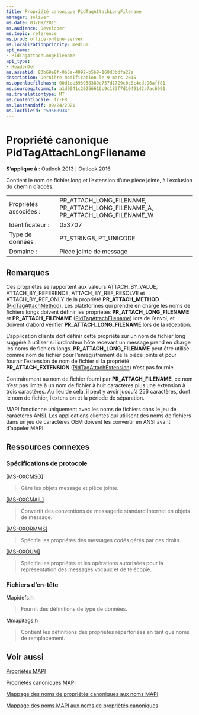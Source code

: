 ```yaml
---
title: Propriété canonique PidTagAttachLongFilename
manager: soliver
ms.date: 03/09/2015
ms.audience: Developer
ms.topic: reference
ms.prod: office-online-server
ms.localizationpriority: medium
api_name:
- PidTagAttachLongFilename
api_type:
- HeaderDef
ms.assetid: 83b69e8f-0b5a-4992-b5b8-160d3bdfa22a
description: Dernière modification le 9 mars 2015
ms.openlocfilehash: 00d1ce393958389e757d1729c0c8c4cdc96aff81
ms.sourcegitcommit: a1d9041c20256616c9c183f7d1049142a7ac6991
ms.translationtype: MT
ms.contentlocale: fr-FR
ms.lasthandoff: 09/24/2021
ms.locfileid: "59560934"
---
```

# <a name="pidtagattachlongfilename-canonical-property"></a>Propriété canonique PidTagAttachLongFilename

  
  
**S’applique à** : Outlook 2013 | Outlook 2016 
  
Contient le nom de fichier long et l’extension d’une pièce jointe, à l’exclusion du chemin d’accès. 
  
|||
|:-----|:-----|
|Propriétés associées :  <br/> |PR_ATTACH_LONG_FILENAME, PR_ATTACH_LONG_FILENAME_A, PR_ATTACH_LONG_FILENAME_W  <br/> |
|Identificateur :  <br/> |0x3707  <br/> |
|Type de données :  <br/> |PT_STRING8, PT_UNICODE  <br/> |
|Domaine :  <br/> |Pièce jointe de message  <br/> |
   
## <a name="remarks"></a>Remarques

Ces propriétés se rapportent aux valeurs ATTACH_BY_VALUE, ATTACH_BY_REFERENCE, ATTACH_BY_REF_RESOLVE et ATTACH_BY_REF_ONLY de la propriété **PR_ATTACH_METHOD** ([PidTagAttachMethod](pidtagattachmethod-canonical-property.md)). Les plateformes qui prendre en charge les noms de fichiers longs doivent définir les propriétés **PR_ATTACH_LONG_FILENAME** et **PR_ATTACH_FILENAME** ([PidTagAttachFilename](pidtagattachfilename-canonical-property.md)) lors de l’envoi, et doivent d’abord vérifier **PR_ATTACH_LONG_FILENAME** lors de la réception. 
  
L’application cliente doit définir cette propriété sur un nom de fichier long suggéré à utiliser si l’ordinateur hôte recevant un message prend en charge les noms de fichiers longs. **PR_ATTACH_LONG_FILENAME** peut être utilisé comme nom de fichier pour l’enregistrement de la pièce jointe et pour fournir l’extension de nom de fichier si la propriété **PR_ATTACH_EXTENSION** ([PidTagAttachExtension](pidtagattachextension-canonical-property.md)) n’est pas fournie. 
  
Contrairement au nom de fichier fourni par **PR_ATTACH_FILENAME**, ce nom n’est pas limité à un nom de fichier à huit caractères plus une extension à trois caractères. Au lieu de cela, il peut y avoir jusqu’à 256 caractères, dont le nom de fichier, l’extension et la période de séparation. 
  
MAPI fonctionne uniquement avec les noms de fichiers dans le jeu de caractères ANSI. Les applications clientes qui utilisent des noms de fichiers dans un jeu de caractères OEM doivent les convertir en ANSI avant d’appeler MAPI. 
  
## <a name="related-resources"></a>Ressources connexes

### <a name="protocol-specifications"></a>Spécifications de protocole

[[MS-OXCMSG]](https://msdn.microsoft.com/library/7fd7ec40-deec-4c06-9493-1bc06b349682%28Office.15%29.aspx)
  
> Gère les objets message et pièce jointe.
    
[[MS-OXCMAIL]](https://msdn.microsoft.com/library/b60d48db-183f-4bf5-a908-f584e62cb2d4%28Office.15%29.aspx)
  
> Convertit des conventions de messagerie standard Internet en objets de message.
    
[[MS-OXORMMS]](https://msdn.microsoft.com/library/a121dda4-48f3-41f8-b12f-170f533038bb%28Office.15%29.aspx)
  
> Spécifie les propriétés des messages codés gérés par des droits.
    
[[MS-OXOUM]](https://msdn.microsoft.com/library/2a0696c5-2caf-4f20-87fb-085db430afec%28Office.15%29.aspx)
  
> Spécifie les propriétés et les opérations autorisées pour la représentation des messages vocaux et de télécopie.
    
### <a name="header-files"></a>Fichiers d’en-tête

Mapidefs.h
  
> Fournit des définitions de type de données.
    
Mmapitags.h
  
> Contient les définitions des propriétés répertoriées en tant que noms de remplacement.
    
## <a name="see-also"></a>Voir aussi



[Propriétés MAPI](mapi-properties.md)
  
[Propriétés canoniques MAPI](mapi-canonical-properties.md)
  
[Mappage des noms de propriétés canoniques aux noms MAPI](mapping-canonical-property-names-to-mapi-names.md)
  
[Mappage des noms MAPI aux noms de propriétés canoniques](mapping-mapi-names-to-canonical-property-names.md)

